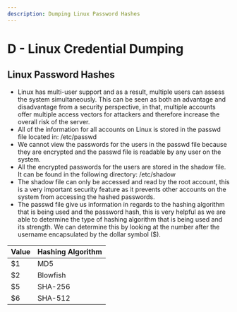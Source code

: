 ```yaml
---
description: Dumping Linux Password Hashes
---
```


# D - Linux Credential Dumping

## **Linux Password Hashes**

* Linux has multi-user support and as a result, multiple users can assess the system simultaneously. This can be seen as both an advantage and disadvantage from a security perspective, in that, multiple accounts offer multiple access vectors for attackers and therefore increase the overall risk of the server.
* All of the information for all accounts on Linux is stored in the passwd file located in: /etc/passwd
* We cannot view the passwords for the users in the passwd file because they are encrypted and the passwd file is readable by any user on the system.
* All the encrypted passwords for the users are stored in the shadow file. It can be found in the following directory: /etc/shadow
* The shadow file can only be accessed and read by the root account, this is a very important security feature as it prevents other accounts on the system from accessing the hashed passwords.
* The passwd file give us information in regards to the hashing algorithm that is being used and the password hash, this is very helpful as we are able to determine the type of hashing algorithm that is being used and its strength. We can determine this by looking at the number after the username encapsulated by the dollar symbol ($).

| Value | Hashing Algorithm |
| ----- | ----------------- |
| $1    | MD5               |
| $2    | Blowfish          |
| $5    | SHA-256           |
| $6    | SHA-512           |














